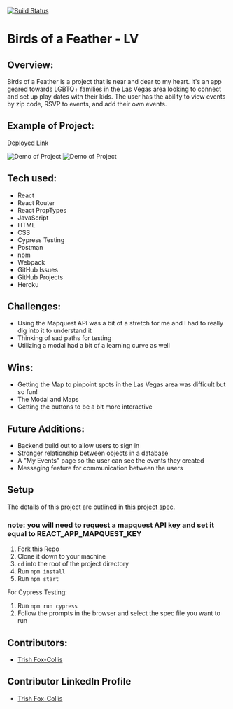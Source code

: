 [![Build Status](https://travis-ci.com/tfoxcollis/Birds-Of-A-Feather.png)](https://travis-ci.com/tfoxcollis/Birds-Of-A-Feather)
# Birds of a Feather - LV

## Overview:

Birds of a Feather is a project that is near and dear to my heart.  It's an app geared towards LGBTQ+ families in the Las Vegas area looking to connect and set up play dates with their kids.  The user has the ability to view events by zip code, RSVP to events, and add their own events.

## Example of Project:

[Deployed Link](https://birds-of-a-feather-lv.herokuapp.com/)

![Demo of Project](./src/assets/BirdsOfAFeather1.gif)
![Demo of Project](./src/assets/BirdsofaFeather2.gif)

## Tech used:
* React
* React Router
* React PropTypes
* JavaScript
* HTML
* CSS
* Cypress Testing
* Postman
* npm
* Webpack
* GitHub Issues
* GitHub Projects
* Heroku


## Challenges:
- Using the Mapquest API was a bit of a stretch for me and I had to really dig into it to understand it
- Thinking of sad paths for testing
- Utilizing a modal had a bit of a learning curve as well

## Wins:
- Getting the Map to pinpoint spots in the Las Vegas area was difficult but so fun!
- The Modal and Maps 
- Getting the buttons to be a bit more interactive


## Future Additions:
- Backend build out to allow users to sign in
- Stronger relationship between objects in a database
- A "My Events" page so the user can see the events they created
- Messaging feature for communication between the users

## Setup

The details of this project are outlined in [this project spec](https://frontend.turing.edu/projects/module-3/showcase.html).

### note: you will need to request a mapquest API key and set it equal to REACT_APP_MAPQUEST_KEY
1. Fork this Repo
2. Clone it down to your machine
3. `cd` into the root of the project directory
4. Run `npm install`
5. Run `npm start`


For Cypress Testing:
1. Run `npm run cypress`
2. Follow the prompts in the browser and select the spec file you want to run

## Contributors:
- [Trish Fox-Collis](https://github.com/tfoxcollis)

## Contributor LinkedIn Profile
- [Trish Fox-Collis](https://www.linkedin.com/in/trish-fox-collis/)
